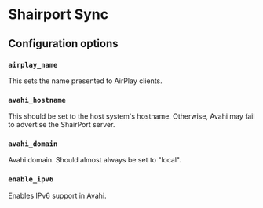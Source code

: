 # Shairport Sync

## Configuration options

### `airplay_name`
This sets the name presented to AirPlay clients.

### `avahi_hostname`
This should be set to the host system's hostname. Otherwise,
Avahi may fail to advertise the ShairPort server.

### `avahi_domain`
Avahi domain. Should almost always be set to "local".

### `enable_ipv6`
Enables IPv6 support in Avahi.